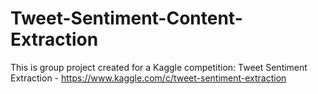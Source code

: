 # Tweet-Sentiment-Content-Extraction

This is group project created for a Kaggle competition: Tweet Sentiment Extraction - https://www.kaggle.com/c/tweet-sentiment-extraction


